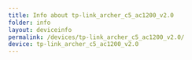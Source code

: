```yaml
---
title: Info about tp-link_archer_c5_ac1200_v2.0
folder: info
layout: deviceinfo
permalink: /devices/tp-link_archer_c5_ac1200_v2.0/
device: tp-link_archer_c5_ac1200_v2.0
---
```

